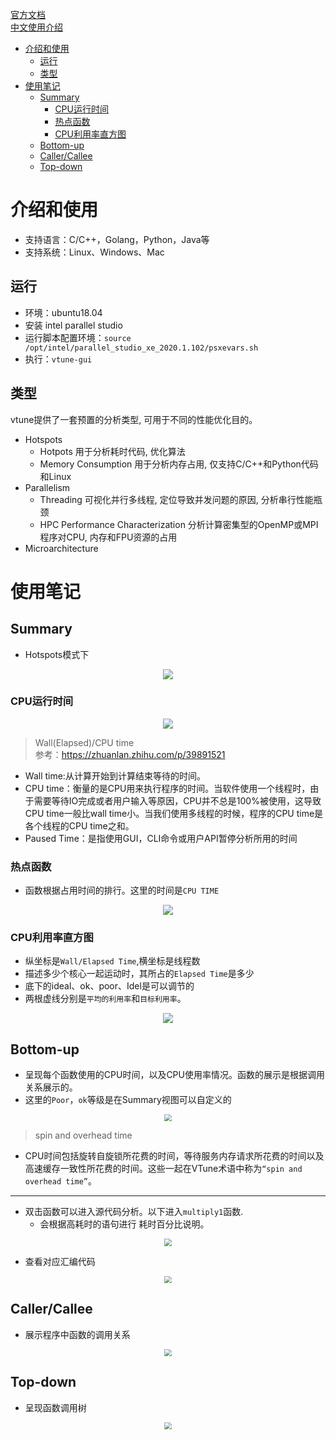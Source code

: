 <a href="https://software.intel.com/content/www/us/en/develop/documentation/vtune-help">官方文档</a><br/>
<a href="https://zzqcn.github.io/perf/intel_vtune/intro.html">中文使用介绍</a>


- [介绍和使用](#%E4%BB%8B%E7%BB%8D%E5%92%8C%E4%BD%BF%E7%94%A8)
  - [运行](#%E8%BF%90%E8%A1%8C)
  - [类型](#%E7%B1%BB%E5%9E%8B)
- [使用笔记](#%E4%BD%BF%E7%94%A8%E7%AC%94%E8%AE%B0)
  - [Summary](#Summary)
    - [CPU运行时间](#CPU%E8%BF%90%E8%A1%8C%E6%97%B6%E9%97%B4)
    - [热点函数](#%E7%83%AD%E7%82%B9%E5%87%BD%E6%95%B0)
    - [CPU利用率直方图](#CPU%E5%88%A9%E7%94%A8%E7%8E%87%E7%9B%B4%E6%96%B9%E5%9B%BE)
  - [Bottom-up](#Bottom-up)
  - [Caller/Callee](#CallerCallee)
  - [Top-down](#Top-down)
# 介绍和使用
- 支持语言：C/C++，Golang，Python，Java等
- 支持系统：Linux、Windows、Mac

## 运行
- 环境：ubuntu18.04
- 安装 intel parallel studio
- 运行脚本配置环境：`source /opt/intel/parallel_studio_xe_2020.1.102/psxevars.sh`
- 执行：`vtune-gui`

## 类型
vtune提供了一套预置的分析类型, 可用于不同的性能优化目的。
- Hotspots
  - Hotpots 用于分析耗时代码, 优化算法
  - Memory Consumption 用于分析内存占用, 仅支持C/C++和Python代码和Linux
- Parallelism
  - Threading 可视化并行多线程, 定位导致并发问题的原因, 分析串行性能瓶颈
  - HPC Performance Characterization 分析计算密集型的OpenMP或MPI程序对CPU, 内存和FPU资源的占用
- Microarchitecture
# 使用笔记
## Summary
- Hotspots模式下
<div align="center">
<img src="./pic/2.png">
</div>

### CPU运行时间
<div align="center">
<img src="./pic/1.png">
</div>

> Wall(Elapsed)/CPU time  
参考：https://zhuanlan.zhihu.com/p/39891521

- Wall time:从计算开始到计算结束等待的时间。
- CPU time：衡量的是CPU用来执行程序的时间。当软件使用一个线程时，由于需要等待IO完成或者用户输入等原因，CPU并不总是100%被使用，这导致CPU time一般比wall time小。当我们使用多线程的时候，程序的CPU time是各个线程的CPU time之和。
- Paused Time：是指​​使用GUI，CLI命令或用户API暂停分析所用的时间

### 热点函数
- 函数根据占用时间的排行。这里的时间是`CPU TIME`
<div align="center">
<img src="./pic/3.png">
</div>

### CPU利用率直方图
- 纵坐标是`Wall/Elapsed Time`,横坐标是线程数
- 描述多少个核心一起运动时，其所占的`Elapsed Time`是多少
- 底下的ideal、ok、poor、Idel是可以调节的
- 两根虚线分别是`平均的利用率`和`目标利用率`。


<div align="center">
<img src="./pic/4.png">
</div>

## Bottom-up
- 呈现每个函数使用的CPU时间，以及CPU使用率情况。函数的展示是根据调用关系展示的。
- 这里的`Poor`，`ok`等级是在Summary视图可以自定义的
<div align="center" style="zoom:70%">
<img src="./pic/5.png">
</div>

> spin and overhead time
- CPU时间包括旋转自旋锁所花费的时间，等待服务内存请求所花费的时间以及高速缓存一致性所花费的时间。这些一起在VTune术语中称为`“spin and overhead time”`。

---

- 双击函数可以进入源代码分析。以下进入`multiply1`函数.
  - 会根据高耗时的语句进行 耗时百分比说明。

<div align="center" style="zoom:70%">
<img src="./pic/6.png">
</div>

- 查看对应汇编代码
<div align="center" style="zoom:70%">
<img src="./pic/9.png">
</div>


## Caller/Callee
- 展示程序中函数的调用关系

<div align="center" style="zoom:70%">
<img src="./pic/7.png">
</div>

## Top-down 
- 呈现函数调用树

<div align="center" style="zoom:70%">
<img src="./pic/8.png">
</div>
